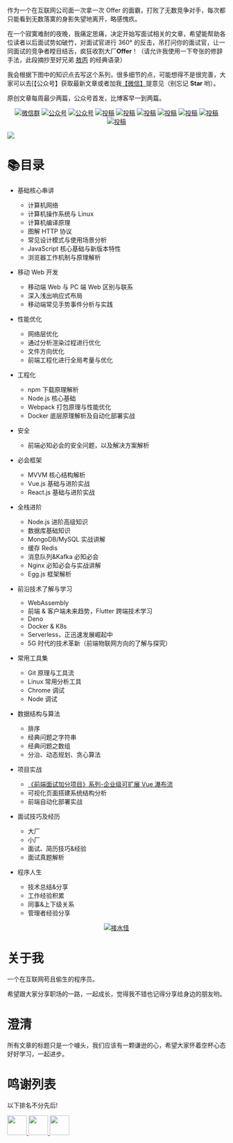 作为一个在互联网公司面一次拿一次 Offer 的面霸，打败了无数竞争对手，每次都只能看到无数落寞的身影失望地离开，略感愧疚。

在一个寂寞难耐的夜晚，我痛定思痛，决定开始写面试相关的文章，希望能帮助各位读者以后面试势如破竹，对面试官进行 360° 的反击，吊打问你的面试官，让一同面试的竞争者瞠目结舌，疯狂收割大厂**Offer**！（请允许我使用一下夸张的修辞手法，此段摘抄至好兄弟 [敖丙](https://github.com/AobingJava/JavaFamily) 的经典语录）

我会根据下图中的知识点去写这个系列，很多细节的点，可能想得不是很完善，大家可以去[【公众号】获取最新文章或者加我[【微信】](#微信)提意见（别忘记 **Star** 哟）。 

原创文章每周最少两篇，公众号首发，比博客早一到两篇。

<p align="center">
  <a href="#微信"><img src="https://img.shields.io/badge/WeChat-%E5%BE%AE%E4%BF%A1%E7%BE%A4-blue.svg" alt="微信群"></a>
  <a href="#公众号"><img src="https://img.shields.io/badge/%E5%85%AC%E4%BC%97%E5%8F%B7-%E6%8E%A5%E6%B0%B4%E6%80%AA-lightgrey.svg" alt="公众号"></a>
  <a href="https://juejin.im/user/5ba3d3f0f265da0af77517be/activities"><img src="https://img.shields.io/badge/juejin-%E6%8E%98%E9%87%91-blue.svg" alt="公众号"></a>
  <a href="https://me.csdn.net/kl1106"><img src="https://img.shields.io/badge/csdn-CSDN-red.svg" alt="投稿"></a>
  <a href="https://www.cnblogs.com/jieshuiguai/"><img src="https://img.shields.io/badge/cnblogs-%E5%8D%9A%E5%AE%A2%E5%9B%AD-important.svg" alt="投稿"></a>
  <a href="https://my.oschina.net/u/4438777"><img src="https://img.shields.io/badge/oschina-%E5%BC%80%E6%BA%90%E4%B8%AD%E5%9B%BD-green" alt="投稿"></a>
  <a href="https://www.jianshu.com/u/bf95181e4a36"><img src="https://img.shields.io/badge/jianshu-%E7%AE%80%E4%B9%A6-critical" alt="投稿"></a>
  <a href="https://www.zhihu.com/people/jiushuiguai"><img src="https://img.shields.io/badge/zhihu-%E7%9F%A5%E4%B9%8E-informational" alt="投稿"></a>
  <a href="https://segmentfault.com/u/jieshuiguai"><img src="https://img.shields.io/badge/segmentfault-%E6%80%9D%E5%90%A6-9cf" alt="投稿"></a>
  <a href="https://cnodejs.org/user/ponkans"><img src="https://img.shields.io/badge/cnodejs-CNode%20%E7%A4%BE%E5%8C%BA-80bd00" alt="投稿"></a>
</p>



![](http://jieshuiguai.oss-cn-hangzhou.aliyuncs.com/2020-02-26-162108.png)

# 📚目录

- 基础核心串讲

  - 计算机网络
  - 计算机操作系统与 Linux
  - 计算机编译原理
  - 图解 HTTP 协议
  - 常见设计模式与使用场景分析
  - JavaScript 核心基础与新版本特性
  - 浏览器工作机制与原理解析
  
 - 移动 Web 开发
   
   - 移动端 Web 与 PC 端 Web 区别与联系
   - 深入浅出响应式布局
   - 移动端常见手势事件分析与实践

- 性能优化
  - 网络层优化
  - 通过分析渲染过程进行优化
  - 文件方向优化
  - 前端工程化进行全局考量与优化

- 工程化
  - npm 下载原理解析
  - Node.js 核心基础
  - Webpack 打包原理与性能优化
  - Docker 底层原理解析及自动化部署实战

- 安全
  - 前端必知必会的安全问题，以及解决方案解析

- 必会框架
  - MVVM 核心结构解析
  - Vue.js 基础与进阶实战
  - React.js 基础与进阶实战
  
- 全栈进阶

  - Node.js 进阶高级知识
  - 数据库基础知识
  - MongoDB/MySQL 实战讲解
  - 缓存 Redis
  - 消息队列&Kafka 必知必会
  - Nginx 必知必会与实战讲解
  - Egg.js 框架解析
  
- 前沿技术了解与学习

  - WebAssembly
  - 前端 & 客户端未来趋势，Flutter 跨端技术学习
  - Deno
  - Docker & K8s 
  - Serverless，正迅速发展崛起中
  - 5G 时代的技术革新（前端物联网方向的了解与探究）
  
- 常用工具集

  - Git 原理与工具流
  - Linux 常用分析工具
  - Chrome 调试
  - Node 调试
  
- 数据结构与算法

  - 排序
  - 经典问题之字符串
  - 经典问题之数组
  - 分治、动态规划、贪心算法
  
- 项目实战

  - [《前端面试加分项目》系列-企业级可扩展 Vue 瀑布流](https://mp.weixin.qq.com/s/PbpciVrtZksfoJrBOePddA)
  - 可视化页面搭建系统结构分析
  - 前端自动化部署实战
  
- 面试技巧及经历

  - 大厂
  - 小厂
  - 面试、简历技巧&经验
  - 面试真题解析
  
- 程序人生

  - 技术总结&分享
  - 工作经验积累
  - 同事&上下级关系
  - 管理者经验分享
  

<a name="微信"></a>  <a name="公众号"></a>

<p align="center">
  <a href=""><img src="http://jieshuiguai.oss-cn-hangzhou.aliyuncs.com/2020-02-27-130924.jpg" alt="接水怪"></a>
</p>

# 关于我

一个在互联网苟且偷生的程序员。

希望跟大家分享职场的一路，一起成长，觉得我不错也记得分享给身边的朋友哟。

# 澄清

所有文章的标题只是一个噱头，我们应该有一颗谦逊的心，希望大家怀着空杯心态好好学习，一起进步。

# 鸣谢列表

以下排名不分先后!

<p align="left">
  <a href="https://github.com/40huo?tab=repositories">
    <img src="https://avatars0.githubusercontent.com/u/13835420?s=460&v=4" width="45px">
  </a>
  <a href="https://github.com/AobingJava">
    <img src="https://avatars0.githubusercontent.com/u/41898583?s=460&v=4" width="45px">
  </a>
  <a href="https://github.com/HiwinCN?tab=repositories">
    <img src="https://avatars0.githubusercontent.com/u/15690319?s=460&v=4" width="45px">
  </a>
</p>


